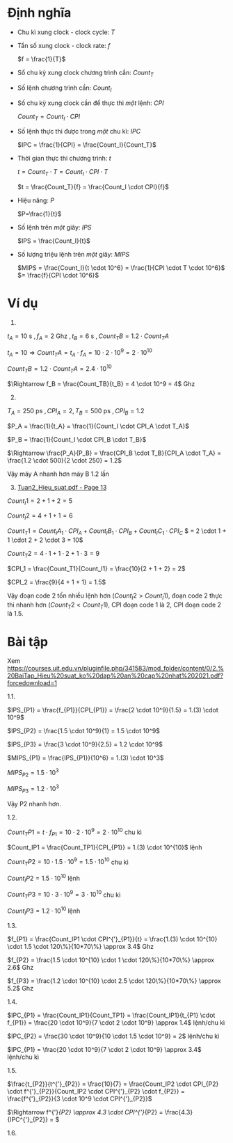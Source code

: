# Định nghĩa

- Chu kì xung clock - clock cycle: $T$

- Tần số xung clock - clock rate: $f$

  $f = \frac{1}{T}$

- Số chu kỳ xung clock chương trình cần: $Count_T$

- Số lệnh chương trình cần: $Count_I$

- Số chu kỳ xung clock cần để thực thi _một_ lệnh: $CPI$

  $Count_T = Count_I \cdot CPI$

- Số lệnh thực thi được trong _một_ chu kì: $IPC$

  $IPC = \frac{1}{CPI} = \frac{Count_I}{Count_T}$

- Thời gian thực thi chương trình: $t$

  $t = Count_T \cdot T = Count_I \cdot CPI \cdot T$

  $t = \frac{Count_T}{f} = \frac{Count_I \cdot CPI}{f}$

- Hiệu năng: $P$

  $P=\frac{1}{t}$

- Số lệnh trên _một_ giây: $IPS$

  $IPS = \frac{Count_I}{t}$

- Số lượng triệu lệnh trên _một_ giây: $MIPS$

  $MIPS = \frac{Count_I}{t \cdot 10^6} = \frac{1}{CPI \cdot T \cdot 10^6}$
  $= \frac{f}{CPI \cdot 10^6}$

# Ví dụ

1.

$t_A = 10$ s $, f_A = 2$ Ghz $, t_B = 6$ s $, Count_TB = 1.2 \cdot Count_TA$

$t_A = 10 \Rightarrow Count_TA = t_A \cdot f_A = 10 \cdot 2 \cdot 10^9 = 2 \cdot 10^{10}$

$Count_TB = 1.2 \cdot Count_TA = 2.4 \cdot 10^{10}$

$\Rightarrow f_B = \frac{Count_TB}{t_B} = 4 \cdot 10^9 = 4$ Ghz

2.

$T_A = 250$ ps $, CPI_A = 2, T_B = 500$ ps $, CPI_B = 1.2$

$P_A = \frac{1}{t_A} = \frac{1}{Count_I \cdot CPI_A \cdot T_A}$

$P_B = \frac{1}{Count_I \cdot CPI_B \cdot T_B}$

$\Rightarrow \frac{P_A}{P_B} = \frac{CPI_B \cdot T_B}{CPI_A \cdot T_A} = \frac{1.2 \cdot 500}{2 \cdot 250} = 1.2$

Vậy máy A nhanh hơn máy B 1.2 lần

3. [Tuan2_Hieu_suat.pdf - Page 13](https://courses.uit.edu.vn/pluginfile.php/341582/mod_folder/content/0/Tuan2_Hieu_suat.pdf?forcedownload=1)

$Count_I1 = 2 + 1 + 2 = 5$

$Count_I2 = 4 + 1 + 1 = 6$

$Count_T1 = Count_IA_1 \cdot CPI_A + Count_IB_1 \cdot CPI_B + Count_IC_1 \cdot CPI_C$
$ = 2 \cdot 1 + 1 \cdot 2 + 2 \cdot 3 = 10$

$Count_T2 = 4 \cdot 1 + 1 \cdot 2 + 1 \cdot 3 = 9$

$CPI_1 = \frac{Count_T1}{Count_I1} = \frac{10}{2 + 1 + 2} = 2$

$CPI_2 = \frac{9}{4 + 1 + 1} = 1.5$

Vậy đoạn code 2 tốn nhiều lệnh hơn ($Count_I2 > Count_I1$),
đoạn code 2 thực thi nhanh hơn ($Count_T2 < Count_T1$),
CPI đoạn code 1 là 2, CPI đoạn code 2 là 1.5.

# Bài tập

Xem https://courses.uit.edu.vn/pluginfile.php/341583/mod_folder/content/0/2.%20BaiTap_Hieu%20suat_ko%20dap%20an%20cap%20nhat%202021.pdf?forcedownload=1

1.1.

$IPS_{P1} = \frac{f_{P1}}{CPI_{P1}} = \frac{2 \cdot 10^9}{1.5} = 1.(3) \cdot 10^9$

$IPS_{P2} = \frac{1.5 \cdot 10^9}{1} = 1.5 \cdot 10^9$

$IPS_{P3} = \frac{3 \cdot 10^9}{2.5} = 1.2 \cdot 10^9$

$MIPS_{P1} = \frac{IPS_{P1}}{10^6} = 1.(3) \cdot 10^3$

$MIPS_{P2} = 1.5 \cdot 10^3$

$MIPS_{P3} = 1.2 \cdot 10^3$

Vậy P2 nhanh hơn.

1.2.

$Count_TP1 = t \cdot f_{P1} = 10 \cdot 2 \cdot 10^9 = 2 \cdot 10^{10}$ chu kì

$Count_IP1 = \frac{Count_TP1}{CPI_{P1}} = 1.(3) \cdot 10^{10}$ lệnh

$Count_TP2 = 10 \cdot 1.5 \cdot 10^9 = 1.5 \cdot 10^{10}$ chu kì

$Count_IP2 = 1.5 \cdot 10^{10}$ lệnh

$Count_TP3 = 10 \cdot 3 \cdot 10^9 = 3 \cdot 10^{10}$ chu kì

$Count_IP3 = 1.2 \cdot 10^{10}$ lệnh

1.3.

$f_{P1} = \frac{Count_IP1 \cdot CPI^{'}_{P1}}{t} = \frac{1.(3) \cdot 10^{10} \cdot 1.5 \cdot 120\%}{10*70\%} \approx 3.4$ Ghz

$f_{P2} = \frac{1.5 \cdot 10^{10} \cdot 1 \cdot 120\%}{10*70\%} \approx 2.6$ Ghz

$f_{P3} = \frac{1.2 \cdot 10^{10} \cdot 2.5 \cdot 120\%}{10*70\%} \approx 5.2$ Ghz

1.4.

$IPC_{P1} = \frac{Count_IP1}{Count_TP1} = \frac{Count_IP1}{t_{P1} \cdot f_{P1}} = \frac{20 \cdot 10^9}{7 \cdot 2 \cdot 10^9} \approx 1.4$ lệnh/chu kì

$IPC_{P2} = \frac{30 \cdot 10^9}{10 \cdot 1.5 \cdot 10^9} = 2$ lệnh/chu kì

$IPC_{P1} = \frac{20 \cdot 10^9}{7 \cdot 2 \cdot 10^9} \approx 3.4$ lệnh/chu kì

1.5.

$\frac{t_{P2}}{t^{'}_{P2}} = \frac{10}{7} = \frac{Count_IP2 \cdot CPI_{P2} \cdot f^{'}_{P2}}{Count_IP2 \cdot CPI^{'}_{P2} \cdot f_{P2}} = \frac{f^{'}_{P2}}{3 \cdot 10^9 \cdot CPI^{'}_{P2}}$

$\Rightarrow f^{'}_{P2} \approx 4.3 \cdot CPI^{'}_{P2} = \frac{4.3}{IPC^{'}_{P2}} = $

1.6.


